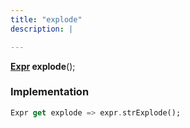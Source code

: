 ```yaml
---
title: "explode"
description: |

---
```

<span class="dart-code"><strong>[Expr] explode</strong>();</span>


### Implementation
```dart
Expr get explode => expr.strExplode();
```

[Expr]: /reference/classes/expr